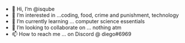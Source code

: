 - 👋 Hi, I’m @isqube
- 👀 I’m interested in ...coding, food, crime and punishment, technology
- 🌱 I’m currently learning ... computer science essentials
- 💞️ I’m looking to collaborate on ... nothing atm
- 📫 How to reach me ... on Discord @ diego#6969

<!---
isqube/isqube is a ✨ special ✨ repository because its `README.md` (this file) appears on your GitHub profile.
You can click the Preview link to take a look at your changes.
--->

